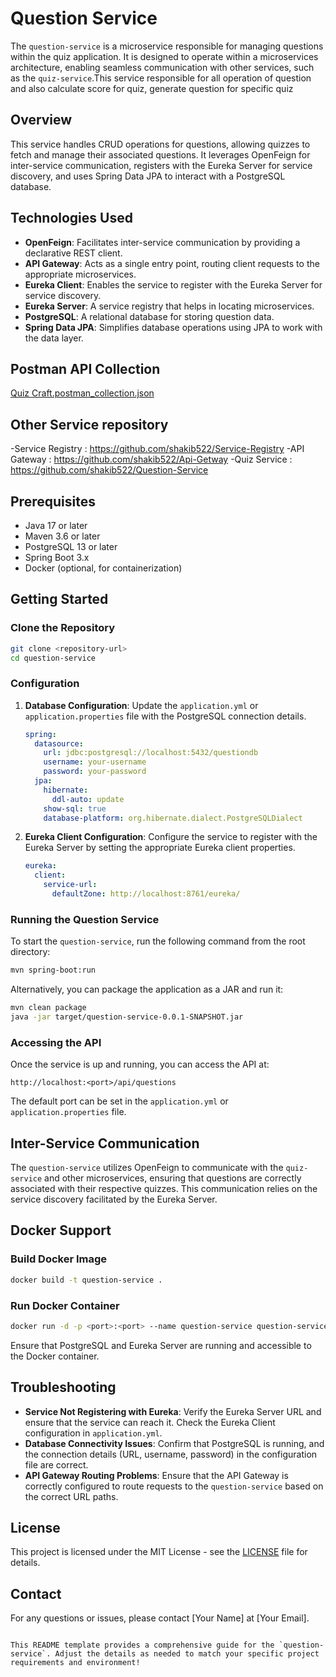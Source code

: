 # Question Service

The `question-service` is a microservice responsible for managing questions within the quiz application. It is designed to operate within a microservices architecture, enabling seamless communication with other services, such as the `quiz-service`.This service responsible for all operation of question and also calculate score for quiz, generate question for specific quiz

## Overview

This service handles CRUD operations for questions, allowing quizzes to fetch and manage their associated questions. It leverages OpenFeign for inter-service communication, registers with the Eureka Server for service discovery, and uses Spring Data JPA to interact with a PostgreSQL database.

## Technologies Used

- **OpenFeign**: Facilitates inter-service communication by providing a declarative REST client.
- **API Gateway**: Acts as a single entry point, routing client requests to the appropriate microservices.
- **Eureka Client**: Enables the service to register with the Eureka Server for service discovery.
- **Eureka Server**: A service registry that helps in locating microservices.
- **PostgreSQL**: A relational database for storing question data.
- **Spring Data JPA**: Simplifies database operations using JPA to work with the data layer.

 ## Postman API Collection
 
[Quiz Craft.postman_collection.json](https://github.com/user-attachments/files/16823586/Quiz.Craft.postman_collection.json)

## Other Service repository
-Service Registry : https://github.com/shakib522/Service-Registry
-API Gateway : https://github.com/shakib522/Api-Getway
-Quiz Service : https://github.com/shakib522/Question-Service


## Prerequisites

- Java 17 or later
- Maven 3.6 or later
- PostgreSQL 13 or later
- Spring Boot 3.x
- Docker (optional, for containerization)

## Getting Started

### Clone the Repository

```bash
git clone <repository-url>
cd question-service
```

### Configuration

1. **Database Configuration**:
   Update the `application.yml` or `application.properties` file with the PostgreSQL connection details.

   ```yaml
   spring:
     datasource:
       url: jdbc:postgresql://localhost:5432/questiondb
       username: your-username
       password: your-password
     jpa:
       hibernate:
         ddl-auto: update
       show-sql: true
       database-platform: org.hibernate.dialect.PostgreSQLDialect
   ```

2. **Eureka Client Configuration**:
   Configure the service to register with the Eureka Server by setting the appropriate Eureka client properties.

   ```yaml
   eureka:
     client:
       service-url:
         defaultZone: http://localhost:8761/eureka/
   ```

### Running the Question Service

To start the `question-service`, run the following command from the root directory:

```bash
mvn spring-boot:run
```

Alternatively, you can package the application as a JAR and run it:

```bash
mvn clean package
java -jar target/question-service-0.0.1-SNAPSHOT.jar
```

### Accessing the API

Once the service is up and running, you can access the API at:

```
http://localhost:<port>/api/questions
```

The default port can be set in the `application.yml` or `application.properties` file.


## Inter-Service Communication

The `question-service` utilizes OpenFeign to communicate with the `quiz-service` and other microservices, ensuring that questions are correctly associated with their respective quizzes. This communication relies on the service discovery facilitated by the Eureka Server.

## Docker Support

### Build Docker Image

```bash
docker build -t question-service .
```

### Run Docker Container

```bash
docker run -d -p <port>:<port> --name question-service question-service
```

Ensure that PostgreSQL and Eureka Server are running and accessible to the Docker container.

## Troubleshooting

- **Service Not Registering with Eureka**: Verify the Eureka Server URL and ensure that the service can reach it. Check the Eureka Client configuration in `application.yml`.
- **Database Connectivity Issues**: Confirm that PostgreSQL is running, and the connection details (URL, username, password) in the configuration file are correct.
- **API Gateway Routing Problems**: Ensure that the API Gateway is correctly configured to route requests to the `question-service` based on the correct URL paths.

## License

This project is licensed under the MIT License - see the [LICENSE](LICENSE) file for details.

## Contact

For any questions or issues, please contact [Your Name] at [Your Email].
```

This README template provides a comprehensive guide for the `question-service`. Adjust the details as needed to match your specific project requirements and environment!
